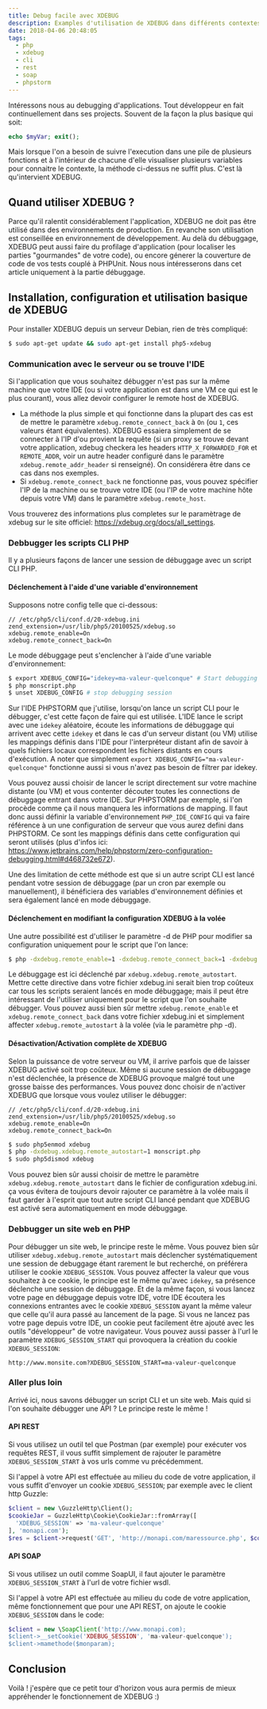 ```yaml
---
title: Debug facile avec XDEBUG
description: Examples d'utilisation de XDEBUG dans différents contextes
date: 2018-04-06 20:48:05
tags:
  - php
  - xdebug
  - cli
  - rest
  - soap
  - phpstorm
---
```

Intéressons nous au debugging d'applications. Tout développeur en fait continuellement dans ses projects. Souvent de la façon la plus basique qui soit:
```php
echo $myVar; exit();
```
Mais lorsque l'on a besoin de suivre l'execution dans une pile de plusieurs fonctions et à l'intérieur de chacune d'elle visualiser plusieurs variables pour connaitre le contexte, la méthode ci-dessus ne suffit plus. C'est là qu'intervient XDEBUG.
<!-- more -->

## Quand utiliser XDEBUG ?
Parce qu'il ralentit considérablement l'application, XDEBUG ne doit pas être utilisé dans des environnements de production. En revanche son utilisation est conseillée en environnement de développement. Au delà du débuggage, XDEBUG peut aussi faire du profilage d'application (pour localiser les parties "gourmandes" de votre code), ou encore génerer la couverture de code de vos tests couplé à PHPUnit. Nous nous intéresserons dans cet article uniquement à la partie débuggage.

## Installation, configuration et utilisation basique de XDEBUG
Pour installer XDEBUG depuis un serveur Debian, rien de très compliqué:
```bash
$ sudo apt-get update && sudo apt-get install php5-xdebug
```
### Communication avec le serveur ou se trouve l'IDE
Si l'application que vous souhaitez débugger n'est pas sur la même machine que votre IDE (ou si votre application est dans une VM ce qui est le plus courant), vous allez devoir configurer le remote host de XDEBUG.
* La méthode la plus simple et qui fonctionne dans la plupart des cas est de mettre le paramètre `xdebug.remote_connect_back` à `On` (ou `1`, ces valeurs étant équivalentes). XDEBUG essaiera simplement de se connecter à l'IP d'ou provient la requête (si un proxy se trouve devant votre application, xdebug checkera les headers `HTTP_X_FORWARDED_FOR` et `REMOTE_ADDR`, voir un autre header configuré dans le paramètre ` xdebug.remote_addr_header` si renseigné). On considérera être dans ce cas dans nos exemples.
* Si `xdebug.remote_connect_back` ne fonctionne pas, vous pouvez spécifier l'IP de la machine ou se trouve votre IDE (ou l'IP de votre machine hôte depuis votre VM) dans le paramètre `xdebug.remote_host`.

Vous trouverez des informations plus completes sur le paramètrage de xdebug sur le site officiel: https://xdebug.org/docs/all_settings.


### Debbugger les scripts CLI PHP

Il y a plusieurs façons de lancer une session de débuggage avec un script CLI PHP.

#### Déclenchement à l'aide d'une variable d'environnement

Supposons notre config telle que ci-dessous:
```
// /etc/php5/cli/conf.d/20-xdebug.ini
zend_extension=/usr/lib/php5/20100525/xdebug.so
xdebug.remote_enable=On
xdebug.remote_connect_back=On
```
Le mode débuggage peut s'enclencher à l'aide d'une variable d'environnement:

```bash
$ export XDEBUG_CONFIG="idekey=ma-valeur-quelconque" # Start debugging session
$ php monscript.php
$ unset XDEBUG_CONFIG # stop debugging session
```

Sur l'IDE PHPSTORM que j'utilise, lorsqu'on lance un script CLI pour le débugger, c'est cette façon de faire qui est utilisée. L'IDE lance le script avec une `idekey` aléatoire, écoute les informations de débuggage qui arrivent avec cette `idekey` et dans le cas d'un serveur distant (ou VM) utilise les mappings définis dans l'IDE pour l'interpréteur distant afin de savoir à quels fichiers locaux correspondent les fichiers distants en cours d'exécution. A noter que simplement `export XDEBUG_CONFIG="ma-valeur-quelconque"` fonctionne aussi si vous n'avez pas besoin de filtrer par idekey.

Vous pouvez aussi choisir de lancer le script directement sur votre machine distante (ou VM) et vous contenter découter toutes les connections de débuggage entrant dans votre IDE. Sur PHPSTORM par exemple, si l'on procède comme ça il nous manquera les informations de mapping. Il faut donc aussi définir la variable d'environnement `PHP_IDE_CONFIG` qui va faire référence à un une configuration de serveur que vous aurez defini dans PHPSTORM. Ce sont les mappings définis dans cette configuration qui seront utilisés (plus d'infos ici: https://www.jetbrains.com/help/phpstorm/zero-configuration-debugging.html#d468732e672).

Une des limitation de cette méthode est que si un autre script CLI est lancé pendant votre session de débuggage (par un cron par exemple ou manuellement), il bénéficiera des variables d'environnement définies et sera également lancé en mode débuggage.

#### Déclenchement en modifiant la configuration XDEBUG à la volée

Une autre possibilité est d'utiliser le paramètre -d de PHP pour modifier sa configuration uniquement pour le script que l'on lance:
```bash
$ php -dxdebug.remote_enable=1 -dxdebug.remote_connect_back=1 -dxdebug.xdebug.remote_autostart=1 monscript.php
```
Le débuggage est ici déclenché par `xdebug.xdebug.remote_autostart`. Mettre cette directive dans votre fichier xdebug.ini serait bien trop coûteux car tous les scripts seraient lancés en mode débuggage; mais il peut être intéressant de l'utiliser uniquement pour le script que l'on souhaite débugger. Vous pouvez aussi bien sûr mettre `xdebug.remote_enable` et `xdebug.remote_connect_back` dans votre fichier xdebug.ini et simplement affecter `xdebug.remote_autostart` à la volée (via le paramètre php -d).

#### Désactivation/Activation complète de XDEBUG

Selon la puissance de votre serveur ou VM, il arrive parfois que de laisser XDEBUG activé soit trop coûteux. Même si aucune session de débuggage n'est déclenchée, la présence de XDEBUG provoque malgré tout une grosse baisse des performances. Vous pouvez donc choisir de n'activer XDEBUG que lorsque vous voulez utiliser le débugger:
```
// /etc/php5/cli/conf.d/20-xdebug.ini
zend_extension=/usr/lib/php5/20100525/xdebug.so
xdebug.remote_enable=On
xdebug.remote_connect_back=On
```
  
```bash
$ sudo php5enmod xdebug
$ php -dxdebug.xdebug.remote_autostart=1 monscript.php
$ sudo php5dismod xdebug
```

Vous pouvez bien sûr aussi choisir de mettre le paramètre `xdebug.xdebug.remote_autostart` dans le fichier de configuration xdebug.ini. ça vous évitera de toujours devoir rajouter ce paramètre à la volée mais il faut garder à l'esprit que tout autre script CLI lancé pendant que XDEBUG est activé sera automatiquement en mode débuggage.

### Debbugger un site web en PHP
Pour débugger un site web, le principe reste le même. Vous pouvez bien sûr utiliser `xdebug.xdebug.remote_autostart` mais déclencher systématiquement une session de debuggage étant rarement le but recherché, on préférera utiliser le cookie `XDEBUG_SESSION`. Vous pouvez affecter la valeur que vous souhaitez à ce cookie, le principe est le même qu'avec `idekey`, sa présence déclenche une session de débuggage. Et de la même façon, si vous lancez votre page en débuggage depuis votre IDE, votre IDE écoutera les connexions entrantes avec le cookie `XDEBUG_SESSION` ayant la même valeur que celle qu'il aura passé au lancement de la page. Si vous ne lancez pas votre page depuis votre IDE, un cookie peut facilement être ajouté avec les outils "développeur" de votre navigateur. Vous pouvez aussi passer à l'url le paramètre `XDEBUG_SESSION_START` qui provoquera la création du cookie `XDEBUG_SESSION`:

`http://www.monsite.com?XDEBUG_SESSION_START=ma-valeur-quelconque`

### Aller plus loin
Arrivé ici, nous savons débugger un script CLI et un site web. Mais quid si l'on souhaite débugger une API ? Le principe reste le même !

#### API REST
Si vous utilisez un outil tel que Postman (par exemple) pour exécuter vos requêtes REST, il vous suffit simplement de rajouter le paramètre `XDEBUG_SESSION_START` à vos urls comme vu précédemment.

Si l'appel à votre API est effectuée au milieu du code de votre application, il vous suffit d'envoyer un cookie `XDEBUG_SESSION`; par exemple avec le client http Guzzle:

```php
$client = new \GuzzleHttp\Client();
$cookieJar = GuzzleHttp\Cookie\CookieJar::fromArray([
  'XDEBUG_SESSION' => 'ma-valeur-quelconque'
], 'monapi.com');
$res = $client->request('GET', 'http://monapi.com/maressource.php', $cookieJar);
```

#### API SOAP

Si vous utilisez un outil comme SoapUI, il faut ajouter le paramètre `XDEBUG_SESSION_START` à l'url de votre fichier wsdl.

Si l'appel à votre API est effectuée au milieu du code de votre application, même fonctionnement que pour une API REST, on ajoute le cookie `XDEBUG_SESSION` dans le code:

```php
$client = new \SoapClient('http://www.monapi.com);
$client->__setCookie('XDEBUG_SESSION', 'ma-valeur-quelconque');
$client->mamethode($monparam);
```

## Conclusion
Voilà ! j'espère que ce petit tour d'horizon vous aura permis de mieux appréhender le fonctionnement de XDEBUG :)